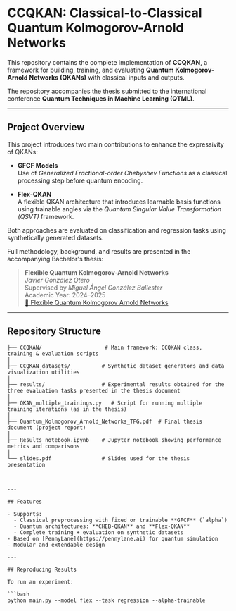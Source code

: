 # CCQKAN: Classical-to-Classical Quantum Kolmogorov-Arnold Networks

This repository contains the complete implementation of **CCQKAN**, a framework for building, training, and evaluating **Quantum Kolmogorov-Arnold Networks (QKANs)** with classical inputs and outputs.

The repository accompanies the thesis submitted to the international conference **Quantum Techniques in Machine Learning (QTML)**.  

---

## Project Overview

This project introduces two main contributions to enhance the expressivity of QKANs:

- **GFCF Models**  
  Use of *Generalized Fractional-order Chebyshev Functions* as a classical processing step before quantum encoding.

- **Flex-QKAN**  
  A flexible QKAN architecture that introduces learnable basis functions using trainable angles via the *Quantum Singular Value Transformation (QSVT)* framework.

Both approaches are evaluated on classification and regression tasks using synthetically generated datasets.

Full methodology, background, and results are presented in the accompanying Bachelor's thesis:

> **Flexible Quantum Kolmogorov-Arnold Networks**  
> *Javier González Otero*  
> Supervised by *Miguel Ángel González Ballester*  
> Academic Year: 2024–2025  
> [📄 Flexible Quantum Kolmogorov Arnold Networks](./Quantum_Kolmogorov_Arnold_Networks_TFG.pdf)

---

## Repository Structure

```text
├── CCQKAN/                    # Main framework: CCQKAN class, training & evaluation scripts
│
├── CCQKAN_datasets/          # Synthetic dataset generators and data visualization utilities
│
├── results/                  # Experimental results obtained for the three evaluation tasks presented in the thesis document
│
├── QKAN_multiple_trainings.py   # Script for running multiple training iterations (as in the thesis)
│
├── Quantum_Kolmogorov_Arnold_Networks_TFG.pdf  # Final thesis document (project report)
│
├── Results_notebook.ipynb    # Jupyter notebook showing performance metrics and comparisons
│
└── slides.pdf                # Slides used for the thesis presentation



---

## Features

- Supports:
  - Classical preprocessing with fixed or trainable **GFCF** (`alpha`)
  - Quantum architectures: **CHEB-QKAN** and **Flex-QKAN**
  - Complete training + evaluation on synthetic datasets
- Based on [PennyLane](https://pennylane.ai) for quantum simulation
- Modular and extendable design

---

## Reproducing Results

To run an experiment:

```bash
python main.py --model flex --task regression --alpha-trainable

